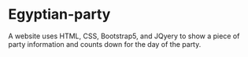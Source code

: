 # Egyptian-party
A website uses HTML, CSS, Bootstrap5, and JQyery to show a piece of party information and counts down for the day of the party.
